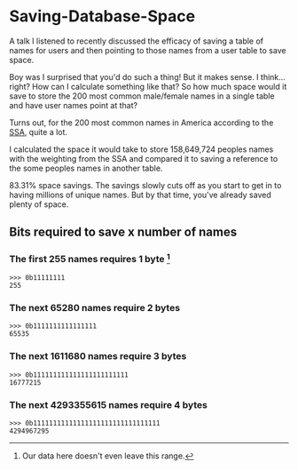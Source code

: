 # Saving-Database-Space

A talk I listened to recently discussed the efficacy of saving a table of names for users and then pointing to those names 
from a user table to save space.

Boy was I surprised that you'd do such a thing! But it makes sense. I think... right? How can I calculate something like that? 
So how much space would it save to store the 200 most common male/female names in a single table and have user names point at that?

Turns out, for the 200 most common names in America according to the [SSA](https://www.ssa.gov/oact/babynames/decades/century.html), quite a lot.

I calculated the space it would take to store 158,649,724 peoples names with the weighting from the SSA and compared it to saving a reference to the some peoples names in another table.

83.31% space savings. The savings slowly cuts off as you start to get in to having millions of unique names. But by that time, you've already saved plenty of space.

## Bits required to save x number of names

### The first 255 names requires 1 byte [^1]
```
>>> 0b11111111
255
```

### The next 65280 names require 2 bytes
```
>>> 0b1111111111111111
65535
```

### The next 1611680 names require 3 bytes
```
>>> 0b111111111111111111111111
16777215
```

### The next 4293355615 names require 4 bytes
```
>>> 0b11111111111111111111111111111111
4294967295
```

[^1]: Our data here doesn't even leave this range.